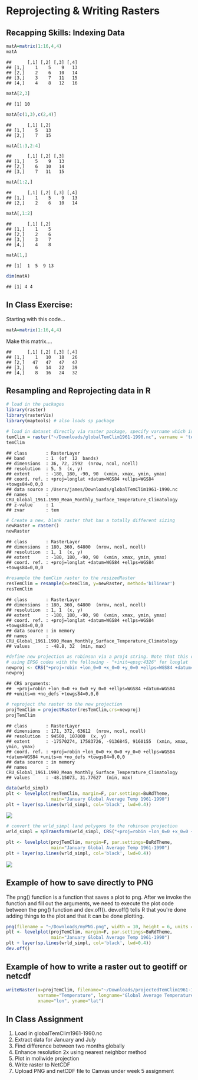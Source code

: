 Reprojecting & Writing Rasters
================

Recapping Skills: Indexing Data
-------------------------------

``` r
matA=matrix(1:16,4,4)
matA
```

    ##      [,1] [,2] [,3] [,4]
    ## [1,]    1    5    9   13
    ## [2,]    2    6   10   14
    ## [3,]    3    7   11   15
    ## [4,]    4    8   12   16

``` r
matA[2,3]
```

    ## [1] 10

``` r
matA[c(1,3),c(2,4)]
```

    ##      [,1] [,2]
    ## [1,]    5   13
    ## [2,]    7   15

``` r
matA[1:3,2:4]
```

    ##      [,1] [,2] [,3]
    ## [1,]    5    9   13
    ## [2,]    6   10   14
    ## [3,]    7   11   15

``` r
matA[1:2,]
```

    ##      [,1] [,2] [,3] [,4]
    ## [1,]    1    5    9   13
    ## [2,]    2    6   10   14

``` r
matA[,1:2]
```

    ##      [,1] [,2]
    ## [1,]    1    5
    ## [2,]    2    6
    ## [3,]    3    7
    ## [4,]    4    8

``` r
matA[1,]
```

    ## [1]  1  5  9 13

``` r
dim(matA)
```

    ## [1] 4 4

In Class Exercise:
------------------

Starting with this code...

``` r
matA=matrix(1:16,4,4)
```

Make this matrix....

    ##      [,1] [,2] [,3] [,4]
    ## [1,]    1   10   18   26
    ## [2,]   47   47   47   47
    ## [3,]    6   14   22   39
    ## [4,]    8   16   24   32

Resampling and Reprojecting data in R
-------------------------------------

``` r
# load in the packages
library(raster)
library(rasterVis)
library(maptools) # also loads sp package

# load in dataset directly via raster package, specify varname which is 'tem' for 'temperature' 
temClim = raster("~/Downloads/globalTemClim1961-1990.nc", varname = 'tem', band=1)
temClim
```

    ## class       : RasterLayer 
    ## band        : 1  (of  12  bands)
    ## dimensions  : 36, 72, 2592  (nrow, ncol, ncell)
    ## resolution  : 5, 5  (x, y)
    ## extent      : -180, 180, -90, 90  (xmin, xmax, ymin, ymax)
    ## coord. ref. : +proj=longlat +datum=WGS84 +ellps=WGS84 +towgs84=0,0,0 
    ## data source : /Users/james/Downloads/globalTemClim1961-1990.nc 
    ## names       : CRU_Global_1961.1990_Mean_Monthly_Surface_Temperature_Climatology 
    ## z-value     : 1 
    ## zvar        : tem

``` r
# Create a new, blank raster that has a totally different sizing
newRaster = raster()
newRaster
```

    ## class       : RasterLayer 
    ## dimensions  : 180, 360, 64800  (nrow, ncol, ncell)
    ## resolution  : 1, 1  (x, y)
    ## extent      : -180, 180, -90, 90  (xmin, xmax, ymin, ymax)
    ## coord. ref. : +proj=longlat +datum=WGS84 +ellps=WGS84 +towgs84=0,0,0

``` r
#resample the temClim raster to the resizedRaster
resTemClim = resample(x=temClim, y=newRaster, method='bilinear')
resTemClim
```

    ## class       : RasterLayer 
    ## dimensions  : 180, 360, 64800  (nrow, ncol, ncell)
    ## resolution  : 1, 1  (x, y)
    ## extent      : -180, 180, -90, 90  (xmin, xmax, ymin, ymax)
    ## coord. ref. : +proj=longlat +datum=WGS84 +ellps=WGS84 +towgs84=0,0,0 
    ## data source : in memory
    ## names       : CRU_Global_1961.1990_Mean_Monthly_Surface_Temperature_Climatology 
    ## values      : -48.8, 32  (min, max)

``` r
#define new projection as robinson via a proj4 string. Note that this can also be achieved
# using EPSG codes with the following - "+init=epsg:4326" for longlat
newproj <- CRS("+proj=robin +lon_0=0 +x_0=0 +y_0=0 +ellps=WGS84 +datum=WGS84 +units=m +no_defs" )
newproj
```

    ## CRS arguments:
    ##  +proj=robin +lon_0=0 +x_0=0 +y_0=0 +ellps=WGS84 +datum=WGS84
    ## +units=m +no_defs +towgs84=0,0,0

``` r
# reproject the raster to the new projection
projTemClim = projectRaster(resTemClim,crs=newproj)
projTemClim
```

    ## class       : RasterLayer 
    ## dimensions  : 171, 372, 63612  (nrow, ncol, ncell)
    ## resolution  : 94500, 107000  (x, y)
    ## extent      : -17570274, 17583726, -9136845, 9160155  (xmin, xmax, ymin, ymax)
    ## coord. ref. : +proj=robin +lon_0=0 +x_0=0 +y_0=0 +ellps=WGS84 +datum=WGS84 +units=m +no_defs +towgs84=0,0,0 
    ## data source : in memory
    ## names       : CRU_Global_1961.1990_Mean_Monthly_Surface_Temperature_Climatology 
    ## values      : -48.15073, 31.77627  (min, max)

``` r
data(wrld_simpl)
plt <- levelplot(resTemClim, margin=F, par.settings=BuRdTheme,
                 main="January Global Average Temp 1961-1990")
plt + layer(sp.lines(wrld_simpl, col='black', lwd=0.4))
```

![](Week5_Reprojecting_files/figure-markdown_github/unnamed-chunk-4-1.png)

``` r
# convert the wrld_simpl land polygons to the robinson projection
wrld_simpl = spTransform(wrld_simpl, CRS("+proj=robin +lon_0=0 +x_0=0 +y_0=0 +ellps=WGS84 +datum=WGS84 +units=m +no_defs" ))

plt <- levelplot(projTemClim, margin=F, par.settings=BuRdTheme,
                 main="January Global Average Temp 1961-1990")
plt + layer(sp.lines(wrld_simpl, col='black', lwd=0.4))
```

![](Week5_Reprojecting_files/figure-markdown_github/unnamed-chunk-4-2.png)

Example of how to save directly to PNG
--------------------------------------

The png() function is a function that saves a plot to png. After we invoke the function and fill out the arguments, we need to execute the plot code between the png() function and dev.off(). dev.off() tells R that you're done adding things to the plot and that it can be done plotting.

``` r
png(filename = "~/Downloads/myPNG.png", width = 10, height = 6, units = 'in',res=100)
plt <- levelplot(projTemClim, margin=F, par.settings=BuRdTheme,
                 main="January Global Average Temp 1961-1990")
plt + layer(sp.lines(wrld_simpl, col='black', lwd=0.4))
dev.off()
```

Example of how to write a raster out to geotiff or netcdf
---------------------------------------------------------

``` r
writeRaster(x=projTemClim, filename="~/Downloads/projectedTemClim1961-1990.tif", format='GTiff',
            varname="Temperature", longname="Global Average Temperature January 1960-1990",
            xname="lon", yname="lat")
```

In Class Assignment
-------------------

1.  Load in globalTemClim1961-1990.nc
2.  Extract data for January and July
3.  Find difference between two months globally
4.  Enhance resolution 2x using nearest neighbor method
5.  Plot in mollwide projection
6.  Write raster to NetCDF
7.  Upload PNG and netCDF file to Canvas under week 5 assignment
